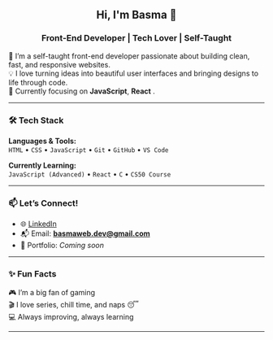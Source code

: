 
<h2 align="center">Hi, I'm Basma 👋</h2>
<h3 align="center">Front-End Developer | Tech Lover | Self-Taught</h3>

🌱 I’m a self-taught front-end developer passionate about building clean, fast, and responsive websites.  
💡 I love turning ideas into beautiful user interfaces and bringing designs to life through code.  
🚀 Currently focusing on **JavaScript**, **React** . 

---

### 🛠️ Tech Stack

**Languages & Tools:**  
`HTML` • `CSS` • `JavaScript` • `Git` • `GitHub` • `VS Code`  

**Currently Learning:**  
`JavaScript (Advanced)` • `React` • `C` • `CS50 Course`

---

### 📫 Let’s Connect!

- 🌐 [LinkedIn](https://www.linkedin.com/in/basma-bensadi-7b00532a9/)
- 📬 Email: **basmaweb.dev@gmail.com**
- 🔗 Portfolio: *Coming soon*

---

### ✨ Fun Facts

🎮 I’m a big fan of gaming  
🎬 I love series, chill time, and naps 😴  
💻 Always improving, always learning

---
